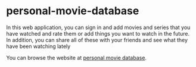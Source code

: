 # personal-movie-database

In this web application, you can sign in and add movies and series that you have watched and rate them or add things you want to watch in the future.
In addition, you can share all of these with your friends and see what they have been watching lately

You can browse the website at [personal movie database](https://personalmoviedatabase.fly.dev).
